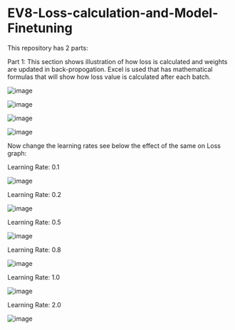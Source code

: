 # EV8-Loss-calculation-and-Model-Finetuning

This repository has 2 parts:

Part 1: This section shows illustration of how loss is calculated and weights are updated in back-propogation. Excel is used that has mathematical formulas that will show how loss value is calculated after each batch. 

![image](https://user-images.githubusercontent.com/93775361/212442858-f96bf3d7-f94d-42ce-ba8c-415dfb4376b0.png)

![image](https://user-images.githubusercontent.com/93775361/212442900-0c503310-07b1-47f2-b861-16151f0e3c84.png)

![image](https://user-images.githubusercontent.com/93775361/212442947-cc1b6395-e883-4b2c-b6f1-54ba0e76d3eb.png)


![image](https://user-images.githubusercontent.com/93775361/212443006-53bd9098-2e2c-4d20-ae8f-5b0d69b2bc3b.png)


Now change the learning rates see below the effect of the same on Loss graph:

Learning Rate: 0.1

![image](https://user-images.githubusercontent.com/93775361/212443604-4fb38af6-7db0-4247-8c0f-918f8445a5ee.png)

Learning Rate: 0.2

![image](https://user-images.githubusercontent.com/93775361/212443648-a231a6ef-f179-49de-a63f-1c4505d0fa60.png)

Learning Rate: 0.5

![image](https://user-images.githubusercontent.com/93775361/212443732-63af1b41-1233-48b3-8e26-b33e90db79df.png)


Learning Rate: 0.8

![image](https://user-images.githubusercontent.com/93775361/212443761-2397e226-6773-4676-bbf2-a9e0de679feb.png)


Learning Rate: 1.0

![image](https://user-images.githubusercontent.com/93775361/212443797-13057ac8-71cb-4adf-81fd-96031e329955.png)


Learning Rate: 2.0

![image](https://user-images.githubusercontent.com/93775361/212443819-675fc9a4-00fc-4c0f-b0de-59c96cf5b105.png)
